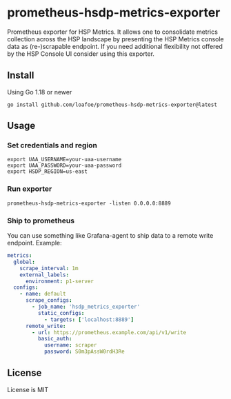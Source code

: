 # prometheus-hsdp-metrics-exporter

Prometheus exporter for HSP Metrics. It allows one to consolidate metrics collection across the HSP landscape by
presenting the HSP Metrics console data as (re-)scrapable endpoint. If you need additional flexibility not
offered by the HSP Console UI consider using this exporter.

## Install

Using Go 1.18 or newer

```shell
go install github.com/loafoe/prometheus-hsdp-metrics-exporter@latest
```

## Usage

### Set credentials and region

```shell
export UAA_USERNAME=your-uaa-username
export UAA_PASSWORD=your-uaa-password
export HSDP_REGION=us-east
```

### Run exporter

```shell
prometheus-hsdp-metrics-exporter -listen 0.0.0.0:8889
```

### Ship to prometheus

You can use something like Grafana-agent to ship data to a remote write endpoint. Example:

```yml
metrics:
  global:
    scrape_interval: 1m
    external_labels:
      environment: p1-server
  configs:
    - name: default
      scrape_configs:
        - job_name: 'hsdp_metrics_exporter'
          static_configs:
            - targets: ['localhost:8889']
      remote_write:
        - url: https://prometheus.example.com/api/v1/write
          basic_auth:
            username: scraper
            password: S0m3pAssW0rdH3Re
```

## License

License is MIT
